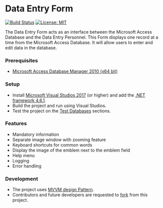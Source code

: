 # Data Entry Form

[![Build Status](https://dev.azure.com/ShashwatiShradha/Data%20Entry%20Form/_apis/build/status/FourFront-Senior-Design.frontend?branchName=development)](https://dev.azure.com/ShashwatiShradha/Data%20Entry%20Form/_build/latest?definitionId=1&branchName=development) [![License: MIT](https://img.shields.io/badge/License-MIT-yellow.svg)](https://github.com/FourFront-Senior-Design/frontend/blob/master/Copyright)

The Data Entry Form acts as an interface between the Microsoft Access Database and the Data Entry Personnel. This Form displays one record at a time from the Microsoft Access Database. It will allow users to enter and edit data in the database.

### Prerequisites
* [Microsoft Access Database Manager 2010 (x64 bit)](https://www.microsoft.com/en-US/download/details.aspx?id=13255)

### Setup
* Install [Microsoft Visual Studios 2017](https://docs.microsoft.com/en-us/visualstudio/productinfo/2017-redistribution-vs) (or higher) and add the [.NET framework 4.6.1](https://docs.microsoft.com/en-us/dotnet/framework/install/guide-for-developers).
* Build the project and run using Visual Studios.
* Test the project on the [Test Databases](https://github.com/FourFront-Senior-Design/frontend/tree/development/TestDatabases) sections.

### Features
* Mandatory information
* Separate image window with zooming feature
* Keyboard shortcuts for common words
* Display the image of the emblem next to the emblem field
* Help menu
* Logging
* Error handling

### Development
* The project uses [MVVM design Pattern](https://docs.microsoft.com/en-us/archive/msdn-magazine/2009/february/patterns-wpf-apps-with-the-model-view-viewmodel-design-pattern).
* Contributors and future developers are requested to [fork](https://guides.github.com/activities/forking/) from this project.
